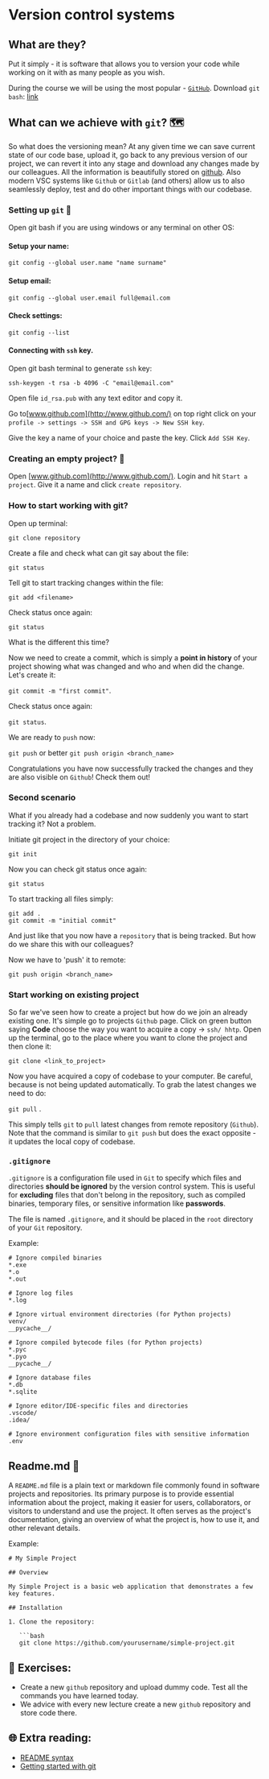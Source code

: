 # Version control systems 

## What are they?
Put it simply - it is software that allows you to version your code while working on it with as many people as you wish.

During the course we will be using the most popular - [`GitHub`](http://www.github.com/). 
Download `git bash`: [link](https://git-scm.com/downloads)

## What can we achieve with `git`? 🗺️ 

So what does the versioning mean? At any given time we can save current state of our code base, upload it,  go back to any previous version of our project, we can revert it into any stage and download any changes made by our colleagues. All the information is beautifully stored on [github](http://www.github.com/). Also modern VSC systems like `Github` or `Gitlab` (and others) allow us to also seamlessly deploy, test and do other important things with our codebase.

### Setting up `git` 🧰 

Open git bash if you are using windows or any terminal on other OS:

#### Setup your name:

`git config --global user.name "name surname"`

#### Setup email:

`git config --global user.email full@email.com`

#### Check settings:

`git config --list`


#### Connecting with `ssh` key. 

Open git bash terminal to generate `ssh` key:

`ssh-keygen -t rsa -b 4096 -C "email@email.com"`

Open file `id_rsa.pub` with any text editor and copy it.

Go to[www.github.com](http://www.github.com/) on top right click on your `profile -> settings -> SSH and GPG keys -> New SSH key`.

Give the key a name of your choice and paste the key. Click `Add SSH Key`.


### Creating an empty project? 📃 
Open [www.github.com](http://www.github.com/). Login and hit `Start a project`. Give it a name and click `create repository`.

### How to start working with git?


Open up terminal: 

`git clone repository`

Create a file and check what can git say about the file:

`git status`

Tell git to start tracking changes within the file:

`git add <filename>`

Check status once again:

`git status`

What is the different this time?

Now we need to create a commit, which is simply a **point in history** of your project showing what was changed and who and when did the change. Let's create it:

`git commit -m "first commit"`.

Check status once again:

`git status`.

We are ready to `push` now:

`git push` or better `git push origin <branch_name>`

Congratulations you have now successfully tracked the changes and they are also visible on `Github`! Check them out!


### Second scenario

What if you already had a codebase and now suddenly you want to start tracking it? Not a problem.

Initiate git project in the directory of your choice:

`git init`

Now you can check git status once again:

`git status`

To start tracking all files simply:
```
git add .
git commit -m "initial commit"
```

And just like that you now have a `repository` that is being tracked. But how do we share this with our colleagues?

Now we have to 'push' it to remote:

`git push origin <branch_name>`

### Start working on existing project

So far we've seen how to create a project but how do we join an already existing one.
It's simple go to projects `Github` page. Click on green button saying **Code** choose the way you want to acquire a copy -> `ssh/ hhtp`.
Open up the terminal, go to the place where you want to clone the project and then clone it:

`git clone <link_to_project>`


Now you have acquired a copy of codebase to your computer. Be careful, because is not being updated automatically. To grab the latest changes we need to do:

`git pull` .

This simply tells `git` to `pull` latest changes from remote repository (`Github`). Note that the command is similar to `git push` but does the exact opposite - it updates the local copy of codebase.

###  `.gitignore`

`.gitignore` is a configuration file used in `Git` to specify which files and directories **should be ignored** by the version control system. This is useful for **excluding** files that don't belong in the repository, such as compiled binaries, temporary files, or sensitive information like **passwords**.

The file is named `.gitignore`, and it should be placed in the `root` directory of your `Git` repository.

Example:

```text
# Ignore compiled binaries
*.exe
*.o
*.out

# Ignore log files
*.log

# Ignore virtual environment directories (for Python projects)
venv/
__pycache__/

# Ignore compiled bytecode files (for Python projects)
*.pyc
*.pyo
__pycache__/

# Ignore database files
*.db
*.sqlite

# Ignore editor/IDE-specific files and directories
.vscode/
.idea/

# Ignore environment configuration files with sensitive information
.env

```

## Readme.md 📑 

A `README.md` file is a plain text or markdown file commonly found in software projects and repositories. Its primary purpose is to provide essential information about the project, making it easier for users, collaborators, or visitors to understand and use the project. It often serves as the project's documentation, giving an overview of what the project is, how to use it, and other relevant details.

Example:

```text
# My Simple Project

## Overview

My Simple Project is a basic web application that demonstrates a few key features.

## Installation

1. Clone the repository:

   ```bash
   git clone https://github.com/yourusername/simple-project.git

```


## 🧠 Exercises:
* Create a new `github` repository and upload dummy code. Test all the commands you have learned today.   
* We advice with every new lecture create a new `github` repository and store code there. 

## 🌐 Extra reading:

* [README syntax](https://www.markdownguide.org/basic-syntax/)
* [Getting started with git](https://product.hubspot.com/blog/git-and-github-tutorial-for-beginners)


